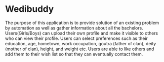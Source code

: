 # Wedibuddy

The purpose of this application is to provide solution of an existing problem by automation as well as gather information about all the bachelors.
Users(Girls/Boys) can upload their own profile and make it visible to others who can view their profile. Users can select preferences such as their education, age, hometown, work occupation, goutra (father of clan), deity (mother of clan), height, and weight etc. Users are able to like others and add them to their wish list so that they can eventually contact them.

